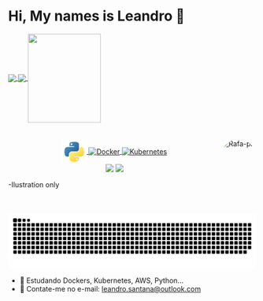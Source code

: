 
<h1> Hi, My names is Leandro  👋 </h1>

<div>
  <a href="https://github.com/ldrssantana">
  <img height="180em"   align="center" src="https://github-readme-stats.vercel.app/api?username=ldrssantana&show_icons=true&theme=react&include_all_commits=true&count_private=true"/>
  <img height="180em"  align="center" src="https://github-readme-stats.vercel.app/api/top-langs/?username=LDRSSANTANA&layout=compact&langs_count=7&theme=react" />

  <img align="center" width="148" height="180" src="https://media1.tenor.com/images/68e8337fb4eb7e40645d832c64762a8b/tenor.gif?itemid=19443613">
</div>
 <br>
<div  align="center"> 
  <div style="display: inline_block"><br>
  <img align="center" alt="Python" height="50" width="50" src="https://raw.githubusercontent.com/devicons/devicon/master/icons/python/python-original.svg">
  <img align="center" alt="Docker" height="50" width="50" src="https://cdn.jsdelivr.net/gh/devicons/devicon/icons/docker/docker-original-wordmark.svg">
  <img align="center" alt="Kubernetes" height="50" width="50" src="https://cdn.jsdelivr.net/gh/devicons/devicon/icons/kubernetes/kubernetes-plain.svg">
  <img align="right" alt="Rafa-pic" height="150" style="border-radius:50px;" src="https://cdn.discordapp.com/attachments/870857940360380458/1092167515649609829/leandrodesenho.jpg">
</div>
 <a href="https://www.instagram.com/ldrssantana/" target="_blank"><img src="https://img.shields.io/badge/-Instagram-%23E4405F?style=for-the-badge&logo=instagram&logoColor=white" target="_blank"></a>
  <a href="https://www.linkedin.com/in/leandro-santana-46045711b/" target="_blank"><img src="https://img.shields.io/badge/-LinkedIn-%230077B5?style=for-the-badge&logo=linkedin&logoColor=white" target="_blank"></a> 
   </div>
  
  

 -Ilustration only
 <picture>
  <source
    media="(prefers-color-scheme: dark)"
    srcset="
      https://raw.githubusercontent.com/platane/snk/output/github-contribution-grid-snake-dark.svg"/>
  <source
    media="(prefers-color-scheme: light)"
    srcset="
      https://raw.githubusercontent.com/platane/snk/output/github-contribution-grid-snake.svg
    "
  />
  <img
    alt="github contribution grid snake animation"
    src="https://raw.githubusercontent.com/platane/snk/output/github-contribution-grid-snake.svg"
  />
</picture>
   
 
- 🌱 Estudando Dockers, Kubernetes, AWS, Python...
- 💬 Contate-me no e-mail: leandro.santana@outlook.com

